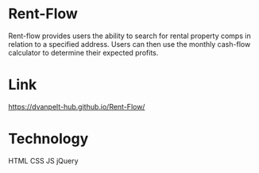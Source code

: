 # Rent-Flow
Rent-flow provides users the ability to search for rental property comps in relation to a specified address. Users can then use the monthly cash-flow calculator to determine their expected profits.

# Link
https://dvanpelt-hub.github.io/Rent-Flow/
# Technology
HTML
CSS
JS
jQuery

